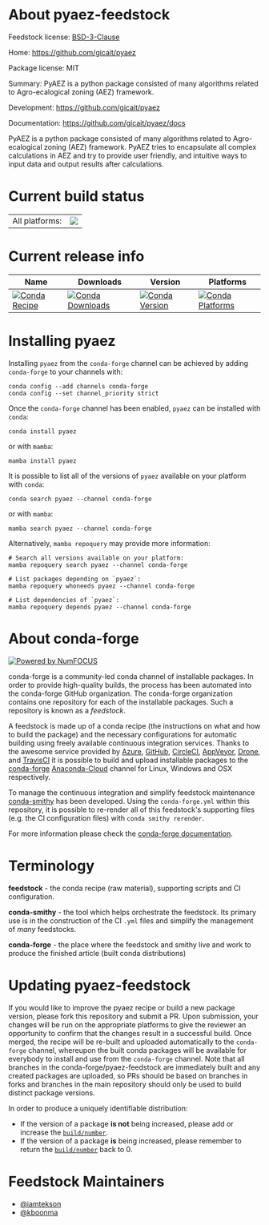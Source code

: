 About pyaez-feedstock
=====================

Feedstock license: [BSD-3-Clause](https://github.com/conda-forge/pyaez-feedstock/blob/main/LICENSE.txt)

Home: https://github.com/gicait/pyaez

Package license: MIT

Summary: PyAEZ is a python package consisted of many algorithms related to Agro-ecalogical zoning (AEZ) framework.

Development: https://github.com/gicait/pyaez

Documentation: https://github.com/gicait/pyaez/docs

PyAEZ is a python package consisted of many algorithms related to Agro-ecalogical zoning (AEZ) framework. PyAEZ tries to encapsulate all complex calculations in AEZ and try to provide user friendly, and intuitive ways to input data and output results after calculations.


Current build status
====================


<table><tr><td>All platforms:</td>
    <td>
      <a href="https://dev.azure.com/conda-forge/feedstock-builds/_build/latest?definitionId=16270&branchName=main">
        <img src="https://dev.azure.com/conda-forge/feedstock-builds/_apis/build/status/pyaez-feedstock?branchName=main">
      </a>
    </td>
  </tr>
</table>

Current release info
====================

| Name | Downloads | Version | Platforms |
| --- | --- | --- | --- |
| [![Conda Recipe](https://img.shields.io/badge/recipe-pyaez-green.svg)](https://anaconda.org/conda-forge/pyaez) | [![Conda Downloads](https://img.shields.io/conda/dn/conda-forge/pyaez.svg)](https://anaconda.org/conda-forge/pyaez) | [![Conda Version](https://img.shields.io/conda/vn/conda-forge/pyaez.svg)](https://anaconda.org/conda-forge/pyaez) | [![Conda Platforms](https://img.shields.io/conda/pn/conda-forge/pyaez.svg)](https://anaconda.org/conda-forge/pyaez) |

Installing pyaez
================

Installing `pyaez` from the `conda-forge` channel can be achieved by adding `conda-forge` to your channels with:

```
conda config --add channels conda-forge
conda config --set channel_priority strict
```

Once the `conda-forge` channel has been enabled, `pyaez` can be installed with `conda`:

```
conda install pyaez
```

or with `mamba`:

```
mamba install pyaez
```

It is possible to list all of the versions of `pyaez` available on your platform with `conda`:

```
conda search pyaez --channel conda-forge
```

or with `mamba`:

```
mamba search pyaez --channel conda-forge
```

Alternatively, `mamba repoquery` may provide more information:

```
# Search all versions available on your platform:
mamba repoquery search pyaez --channel conda-forge

# List packages depending on `pyaez`:
mamba repoquery whoneeds pyaez --channel conda-forge

# List dependencies of `pyaez`:
mamba repoquery depends pyaez --channel conda-forge
```


About conda-forge
=================

[![Powered by
NumFOCUS](https://img.shields.io/badge/powered%20by-NumFOCUS-orange.svg?style=flat&colorA=E1523D&colorB=007D8A)](https://numfocus.org)

conda-forge is a community-led conda channel of installable packages.
In order to provide high-quality builds, the process has been automated into the
conda-forge GitHub organization. The conda-forge organization contains one repository
for each of the installable packages. Such a repository is known as a *feedstock*.

A feedstock is made up of a conda recipe (the instructions on what and how to build
the package) and the necessary configurations for automatic building using freely
available continuous integration services. Thanks to the awesome service provided by
[Azure](https://azure.microsoft.com/en-us/services/devops/), [GitHub](https://github.com/),
[CircleCI](https://circleci.com/), [AppVeyor](https://www.appveyor.com/),
[Drone](https://cloud.drone.io/welcome), and [TravisCI](https://travis-ci.com/)
it is possible to build and upload installable packages to the
[conda-forge](https://anaconda.org/conda-forge) [Anaconda-Cloud](https://anaconda.org/)
channel for Linux, Windows and OSX respectively.

To manage the continuous integration and simplify feedstock maintenance
[conda-smithy](https://github.com/conda-forge/conda-smithy) has been developed.
Using the ``conda-forge.yml`` within this repository, it is possible to re-render all of
this feedstock's supporting files (e.g. the CI configuration files) with ``conda smithy rerender``.

For more information please check the [conda-forge documentation](https://conda-forge.org/docs/).

Terminology
===========

**feedstock** - the conda recipe (raw material), supporting scripts and CI configuration.

**conda-smithy** - the tool which helps orchestrate the feedstock.
                   Its primary use is in the construction of the CI ``.yml`` files
                   and simplify the management of *many* feedstocks.

**conda-forge** - the place where the feedstock and smithy live and work to
                  produce the finished article (built conda distributions)


Updating pyaez-feedstock
========================

If you would like to improve the pyaez recipe or build a new
package version, please fork this repository and submit a PR. Upon submission,
your changes will be run on the appropriate platforms to give the reviewer an
opportunity to confirm that the changes result in a successful build. Once
merged, the recipe will be re-built and uploaded automatically to the
`conda-forge` channel, whereupon the built conda packages will be available for
everybody to install and use from the `conda-forge` channel.
Note that all branches in the conda-forge/pyaez-feedstock are
immediately built and any created packages are uploaded, so PRs should be based
on branches in forks and branches in the main repository should only be used to
build distinct package versions.

In order to produce a uniquely identifiable distribution:
 * If the version of a package **is not** being increased, please add or increase
   the [``build/number``](https://docs.conda.io/projects/conda-build/en/latest/resources/define-metadata.html#build-number-and-string).
 * If the version of a package **is** being increased, please remember to return
   the [``build/number``](https://docs.conda.io/projects/conda-build/en/latest/resources/define-metadata.html#build-number-and-string)
   back to 0.

Feedstock Maintainers
=====================

* [@iamtekson](https://github.com/iamtekson/)
* [@kboonma](https://github.com/kboonma/)

